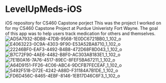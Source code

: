 # LevelUpMeds-iOS
iOS repository for CS460 Capstone porject
This was the project I worked on for my CS460 Capstone Project at Purdue Univeristy Fort Wayne.
The goal of this app was to help users track medication for others and themselves.
![AD5A7932-8DB8-47DB-9568-1E0DC6721BB0_1_102_o](https://user-images.githubusercontent.com/30970021/194714244-2217322d-a653-4b8b-a4ca-bbe2c2f2ee08.jpeg)
![E4063223-0C9A-4303-9F90-E53A52BA8710_1_102_o](https://user-images.githubusercontent.com/30970021/194714246-1c16d8f7-859d-4054-a898-bbe70b5c506a.jpeg)
![22246BF0-EAF3-4492-B4B8-472D68F8D043_1_102_o](https://user-images.githubusercontent.com/30970021/194714247-3b1f6adb-140b-49d9-8475-0cff89402ed3.jpeg)
![B7C72F90-4AE6-4482-B8F0-AC303AB183E1_1_102_o](https://user-images.githubusercontent.com/30970021/194714249-884c386a-ade0-4a35-aadf-8c49471a070b.jpeg)
![7E1B0A16-7A76-4517-89EC-8FEF5BA67211_1_102_o](https://user-images.githubusercontent.com/30970021/194714251-7f187958-4b85-4e8e-b380-b8b7ff136e9a.jpeg)
![A64D9151-FF26-4C06-ABC4-9DCFB7FECEAF_1_102_o](https://user-images.githubusercontent.com/30970021/194714253-6b555165-7ebc-49c5-8ec0-2cf1534b220a.jpeg)
![5492F518-D72E-4242-A88D-F31184A7B1DE_1_102_o](https://user-images.githubusercontent.com/30970021/194714254-e0982115-18d7-41bd-a6db-3c7a20725f47.jpeg)
![FD6D456C-8465-4EBF-8146-1EB17D46C6F3_1_102_o](https://user-images.githubusercontent.com/30970021/194714256-cdda09c7-9b23-483c-ba55-ffd4ffada6be.jpeg)

